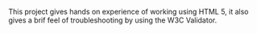 This project gives hands on experience of working using HTML 5, it also gives a brif feel of troubleshooting by using the W3C Validator.
